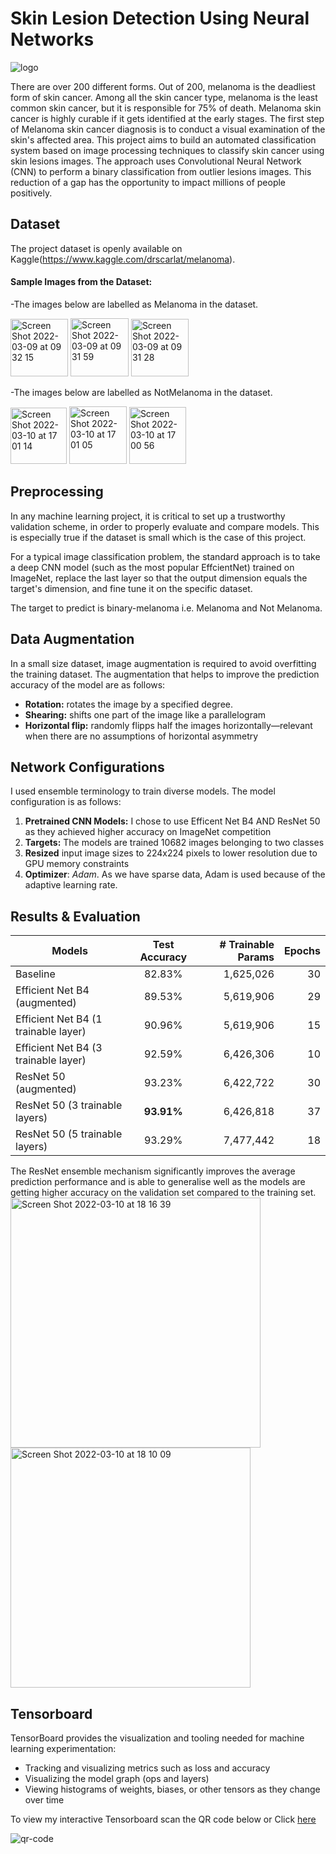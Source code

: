 # Skin Lesion Detection Using Neural Networks
![logo](https://user-images.githubusercontent.com/93217519/157762783-04e4699a-941c-45a7-a6ce-a7bae22adeec.jpeg)

There are over 200 different forms. Out of 200, melanoma is the deadliest form of skin cancer. Among all the skin cancer type, melanoma is the least common skin cancer, but it is responsible for 75% of death. Melanoma skin cancer is highly curable if it gets identified at the early stages. The first step of Melanoma skin cancer diagnosis is to conduct a visual examination of the skin's affected area. This project aims to build an automated classification system based on image processing techniques to classify skin cancer using skin lesions images. The approach uses Convolutional Neural Network (CNN) to perform a binary classification from outlier lesions images. This reduction of a gap has the opportunity to impact millions of people positively.

## Dataset
The project dataset is openly available on Kaggle(https://www.kaggle.com/drscarlat/melanoma).

#### Sample Images from the Dataset:

-The images below are labelled as Melanoma in the dataset.

<img width="92" alt="Screen Shot 2022-03-09 at 09 32 15" src="https://user-images.githubusercontent.com/93217519/157761856-6d900aca-63e5-4b02-89ad-392f19401704.png"> <img width="93" alt="Screen Shot 2022-03-09 at 09 31 59" src="https://user-images.githubusercontent.com/93217519/157761910-8da0cd74-d723-4281-9695-cad6a07f0069.png"> <img width="92" alt="Screen Shot 2022-03-09 at 09 31 28" src="https://user-images.githubusercontent.com/93217519/157761912-67c66006-ce7b-4d85-a390-886781b97cc3.png">

-The images below are labelled as NotMelanoma in the dataset.

<img width="90" alt="Screen Shot 2022-03-10 at 17 01 14" src="https://user-images.githubusercontent.com/93217519/157762087-5dae3253-dd3f-4c8b-8a52-7d26cf6542b7.png"> <img width="92" alt="Screen Shot 2022-03-10 at 17 01 05" src="https://user-images.githubusercontent.com/93217519/157762088-ebdc7997-1fe4-43c1-9dad-240441660851.png"> <img width="91" alt="Screen Shot 2022-03-10 at 17 00 56" src="https://user-images.githubusercontent.com/93217519/157762089-0cae884c-fd02-430f-91d4-d8f25e3a3fa7.png">


## Preprocessing

In any machine learning project, it is critical to set up a trustworthy validation scheme, in order to properly evaluate and compare models. This is especially true if the dataset is small which is the case of this project.

For a typical image classification problem, the standard approach is to take a deep CNN model (such as the most popular EffcientNet) trained on ImageNet, replace the last layer so that the output dimension equals the target's dimension, and fine tune it on the specific dataset.

The target to predict is binary-melanoma i.e. Melanoma and Not Melanoma. 

## Data Augmentation

In a small size dataset, image augmentation is required to avoid overfitting the training dataset. The augmentation that helps to improve the prediction accuracy of the model are as follows:
- **Rotation:** rotates the image by a specified degree.
- **Shearing:** shifts one part of the image like a parallelogram
- **Horizontal flip:** randomly flipps half the images horizontally—relevant when there are no assumptions of horizontal asymmetry

## Network Configurations
I used ensemble terminology to train diverse models. The model configuration is as follows:

1. **Pretrained CNN Models:** I chose to use Efficent Net B4 AND ResNet 50 as they achieved higher accuracy on ImageNet competition
2. **Targets:** The models are trained 10682 images belonging to two classes 
3. **Resized** input image sizes to 224x224 pixels to lower resolution due to GPU memory constraints
4. **Optimizer**: *Adam*. As we have sparse data, Adam is used because of the adaptive learning rate.

## Results & Evaluation

| Models        | Test Accuracy  |  # Trainable Params |Epochs |
| ------------- |:-------------:| -----:|-----:|
| Baseline      | 82.83% | 1,625,026 | 30 |
| Efficient Net B4 (augmented)      | 89.53%     |   5,619,906 |29 |
| Efficient Net B4 (1 trainable layer) | 90.96%      | 5,619,906 |15 |
| Efficient Net B4 (3 trainable layer) | 92.59%      | 6,426,306 |10 |
| ResNet 50 (augmented) | 93.23%      |    6,422,722 |30 |
| ResNet 50 (3 trainable layers) | **93.91%**      |    6,426,818 |37 |
| ResNet 50 (5 trainable layers) | 93.29%      |    7,477,442 |18 |

The ResNet ensemble mechanism significantly improves the average prediction performance and is able to generalise well as the models are getting higher accuracy on the validation set compared to the training set.
<img width="400" alt="Screen Shot 2022-03-10 at 18 16 39" src="https://user-images.githubusercontent.com/93217519/157771308-f8b4ce49-a6cc-4c13-b73d-21a41cec1298.png">
<img width="384" alt="Screen Shot 2022-03-10 at 18 10 09" src="https://user-images.githubusercontent.com/93217519/157770559-495d48a8-e8b4-4e00-96e9-c72b2f7c629a.png">


## Tensorboard
TensorBoard provides the visualization and tooling needed for machine learning experimentation:
- Tracking and visualizing metrics such as loss and accuracy
- Visualizing the model graph (ops and layers)
- Viewing histograms of weights, biases, or other tensors as they change over time

To view my interactive Tensorboard scan the QR code below or Click [here](https://tensorboard.dev/experiment/UVAwdGFwQA6JBWJPZEWLPQ/#scalars)

![qr-code](https://user-images.githubusercontent.com/93217519/157250970-69819cec-2024-4550-8f8d-8c3d13acfb17.png)

